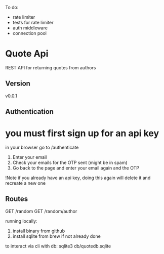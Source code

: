 To do:

- rate limiter
- tests for rate limiter
- auth middleware
- connection pool

# Quote Api

REST API for returning quotes from authors

## Version

v0.0.1

## Authentication

# you must first sign up for an api key

in your browser go to /authenticate

1. Enter your email
2. Check your emails for the OTP sent (might be in spam)
3. Go back to the page and enter your email again and the OTP

!Note if you already have an api key, doing this again will delete it and recreate a new one

## Routes

GET /random
GET /random/author

running locally:

1. install binary from github
2. install sqlite from brew if not already done

to interact via cli with db:
sqlite3 db/quotedb.sqlite
